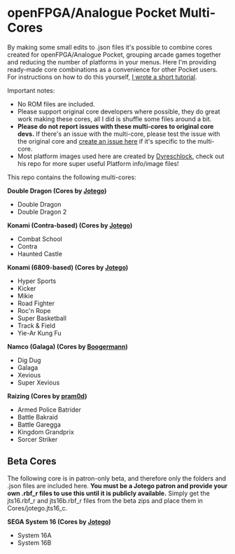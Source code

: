 # openFPGA/Analogue Pocket Multi-Cores

By making some small edits to .json files it's possible to combine cores created for openFPGA/Analogue Pocket, grouping arcade games together and reducing the number of platforms in your menus. Here I'm providing ready-made core combinations as a convenience for other Pocket users. For instructions on how to do this yourself, [I wrote a short tutorial](https://github.com/espiox/openfpga-combo-cores/blob/main/Combining-Cores.md).

Important notes:
- No ROM files are included.
- Please support original core developers where possible, they do great work making these cores, all I did is shuffle some files around a bit.
- **Please do not report issues with these multi-cores to original core devs.** If there's an issue with the multi-core, please test the issue with the original core and [create an issue here](https://github.com/espiox/openfpga-combo-cores/issues) if it's specific to the multi-core.
- Most platform images used here are created by [Dyreschlock](https://github.com/dyreschlock/pocket-platform-images), check out his repo for more super useful Platform info/image files!

This repo contains the following multi-cores:

**Double Dragon (Cores by [Jotego](https://www.patreon.com/jotego))**
- Double Dragon
- Double Dragon 2

**Konami (Contra-based) (Cores by [Jotego](https://www.patreon.com/jotego))**
- Combat School
- Contra
- Haunted Castle

**Konami (6809-based) (Cores by [Jotego](https://www.patreon.com/jotego))**
- Hyper Sports
- Kicker
- Mikie
- Road Fighter
- Roc'n Rope
- Super Basketball
- Track & Field
- Yie-Ar Kung Fu

**Namco (Galaga) (Cores by [Boogermann](https://github.com/boogermann/))**
- Dig Dug
- Galaga
- Xevious
- Super Xevious

**Raizing (Cores by [pram0d](https://github.com/psomashekar/pram0d-pocket-dist-public))**
- Armed Police Batrider
- Battle Bakraid
- Battle Garegga
- Kingdom Grandprix
- Sorcer Striker


## Beta Cores
The following core is in patron-only beta, and therefore only the folders and .json files are included here. **You must be a Jotego patron and provide your own .rbf_r files to use this until it is publicly available.** Simply get the jts16.rbf_r and jts16b.rbf_r files from the beta zips and place them in Cores/jotego.jts16_c.

**SEGA System 16 (Cores by [Jotego](https://www.patreon.com/jotego))**
- System 16A
- System 16B
